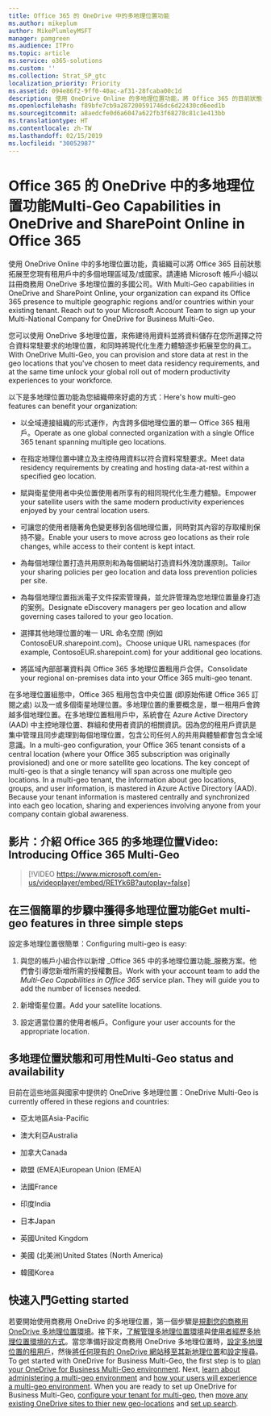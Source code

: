 ```yaml
---
title: Office 365 的 OneDrive 中的多地理位置功能
ms.author: mikeplum
author: MikePlumleyMSFT
manager: pamgreen
ms.audience: ITPro
ms.topic: article
ms.service: o365-solutions
ms.custom: ''
ms.collection: Strat_SP_gtc
localization_priority: Priority
ms.assetid: 094e86f2-9ff0-40ac-af31-28fcaba00c1d
description: 使用 OneDrive Online 的多地理位置功能，將 Office 365 的目前狀態拓展至多個地理區域。
ms.openlocfilehash: f89bfe7cb9a287200591746dc6d22430cd6eed1b
ms.sourcegitcommit: a8aedcfe0d6a6047a622fb3f68278c81c1e413bb
ms.translationtype: HT
ms.contentlocale: zh-TW
ms.lasthandoff: 02/15/2019
ms.locfileid: "30052987"
---
```

# <a name="multi-geo-capabilities-in-onedrive-in-office-365"></a><span data-ttu-id="07658-103">Office 365 的 OneDrive 中的多地理位置功能</span><span class="sxs-lookup"><span data-stu-id="07658-103">Multi-Geo Capabilities in OneDrive and SharePoint Online in Office 365</span></span>

<span data-ttu-id="07658-p101">使用 OneDrive Online 中的多地理位置功能，貴組織可以將 Office 365 目前狀態拓展至您現有租用戶中的多個地理區域及/或國家。請連絡 Microsoft 帳戶小組以註冊商務用 OneDrive 多地理位置的多國公司。</span><span class="sxs-lookup"><span data-stu-id="07658-p101">With Multi-Geo capabilities in OneDrive and SharePoint Online, your organization can expand its Office 365 presence to multiple geographic regions and/or countries within your existing tenant. Reach out to your Microsoft Account Team to sign up your Multi-National Company for OneDrive for Business Multi-Geo.</span></span>
  
<span data-ttu-id="07658-106">您可以使用 OneDrive 多地理位置，來佈建待用資料並將資料儲存在您所選擇之符合資料常駐要求的地理位置，和同時將現代化生產力體驗逐步拓展至您的員工。</span><span class="sxs-lookup"><span data-stu-id="07658-106">With OneDrive Multi-Geo, you can provision and store data at rest in the geo locations that you've chosen to meet data residency requirements, and at the same time unlock your global roll out of modern productivity experiences to your workforce.</span></span>
  
<span data-ttu-id="07658-107">以下是多地理位置功能為您組織帶來好處的方式：</span><span class="sxs-lookup"><span data-stu-id="07658-107">Here's how multi-geo features can benefit your organization:</span></span>
  
- <span data-ttu-id="07658-108">以全域連接組織的形式運作，內含跨多個地理位置的單一 Office 365 租用戶。</span><span class="sxs-lookup"><span data-stu-id="07658-108">Operate as one global connected organization with a single Office 365 tenant spanning multiple geo locations.</span></span>
    
- <span data-ttu-id="07658-109">在指定地理位置中建立及主控待用資料以符合資料常駐要求。</span><span class="sxs-lookup"><span data-stu-id="07658-109">Meet data residency requirements by creating and hosting data-at-rest within a specified geo location.</span></span>
    
- <span data-ttu-id="07658-110">賦與衛星使用者中央位置使用者所享有的相同現代化生產力體驗。</span><span class="sxs-lookup"><span data-stu-id="07658-110">Empower your satellite users with the same modern productivity experiences enjoyed by your central location users.</span></span>
    
- <span data-ttu-id="07658-111">可讓您的使用者隨著角色變更移到各個地理位置，同時對其內容的存取權則保持不變。</span><span class="sxs-lookup"><span data-stu-id="07658-111">Enable your users to move across geo locations as their role changes, while access to their content is kept intact.</span></span>
    
- <span data-ttu-id="07658-112">為每個地理位置打造共用原則和為每個網站打造資料外洩防護原則。</span><span class="sxs-lookup"><span data-stu-id="07658-112">Tailor your sharing policies per geo location and data loss prevention policies per site.</span></span>
    
- <span data-ttu-id="07658-113">為每個地理位置指派電子文件探索管理員，並允許管理為您地理位置量身打造的案例。</span><span class="sxs-lookup"><span data-stu-id="07658-113">Designate eDiscovery managers per geo location and allow governing cases tailored to your geo location.</span></span>
    
- <span data-ttu-id="07658-114">選擇其他地理位置的唯一 URL 命名空間 (例如 ContosoEUR.sharepoint.com)。</span><span class="sxs-lookup"><span data-stu-id="07658-114">Choose unique URL namespaces (for example, ContosoEUR.sharepoint.com) for your additional geo locations.</span></span>
    
- <span data-ttu-id="07658-115">將區域內部部署資料與 Office 365 多地理位置租用戶合併。</span><span class="sxs-lookup"><span data-stu-id="07658-115">Consolidate your regional on-premises data into your Office 365 multi-geo tenant.</span></span>
    
<span data-ttu-id="07658-p102">在多地理位置組態中，Office 365 租用包含中央位置 (即原始佈建 Office 365 訂閱之處) 以及一或多個衛星地理位置。多地理位置的重要概念是，單一租用戶會跨越多個地理位置。在多地理位置租用戶中，系統會在 Azure Active Directory (AAD) 中主控地理位置、群組和使用者資訊的相關資訊。因為您的租用戶資訊是集中管理且同步處理到每個地理位置，包含公司任何人的共用與體驗都會包含全域意識。</span><span class="sxs-lookup"><span data-stu-id="07658-p102">In a multi-geo configuration, your Office 365 tenant consists of a central location (where your Office 365 subscription was originally provisioned) and one or more satellite geo locations. The key concept of multi-geo is that a single tenancy will span across one multiple geo locations. In a multi-geo tenant, the information about geo locations, groups, and user information, is mastered in Azure Active Directory (AAD). Because your tenant information is mastered centrally and synchronized into each geo location, sharing and experiences involving anyone from your company contain global awareness.</span></span>

## <a name="video-introducing-office-365-multi-geo"></a><span data-ttu-id="07658-120">影片：介紹 Office 365 的多地理位置</span><span class="sxs-lookup"><span data-stu-id="07658-120">Video: Introducing Office 365 Multi-Geo</span></span>

> [!VIDEO https://www.microsoft.com/en-us/videoplayer/embed/RE1Yk6B?autoplay=false]
  
## <a name="get-multi-geo-features-in-three-simple-steps"></a><span data-ttu-id="07658-121">在三個簡單的步驟中獲得多地理位置功能</span><span class="sxs-lookup"><span data-stu-id="07658-121">Get multi-geo features in three simple steps</span></span>

<span data-ttu-id="07658-122">設定多地理位置很簡單：</span><span class="sxs-lookup"><span data-stu-id="07658-122">Configuring multi-geo is easy:</span></span>
  
1. <span data-ttu-id="07658-p103">與您的帳戶小組合作以新增 _Office 365 中的多地理位置功能_服務方案。他們會引導您新增所需的授權數目。</span><span class="sxs-lookup"><span data-stu-id="07658-p103">Work with your account team to add the _Multi-Geo Capabilities in Office 365_ service plan. They will guide you to add the number of licenses needed.</span></span>
    
2. <span data-ttu-id="07658-125">新增衛星位置。</span><span class="sxs-lookup"><span data-stu-id="07658-125">Add your satellite locations.</span></span>
    
3. <span data-ttu-id="07658-126">設定適當位置的使用者帳戶。</span><span class="sxs-lookup"><span data-stu-id="07658-126">Configure your user accounts for the appropriate location.</span></span>
    
## <a name="multi-geo-status-and-availability"></a><span data-ttu-id="07658-127">多地理位置狀態和可用性</span><span class="sxs-lookup"><span data-stu-id="07658-127">Multi-Geo status and availability</span></span>

<span data-ttu-id="07658-128">目前在這些地區與國家中提供的 OneDrive 多地理位置：</span><span class="sxs-lookup"><span data-stu-id="07658-128">OneDrive Multi-Geo is currently offered in these regions and countries:</span></span>
  
- <span data-ttu-id="07658-129">亞太地區</span><span class="sxs-lookup"><span data-stu-id="07658-129">Asia-Pacific</span></span>

- <span data-ttu-id="07658-130">澳大利亞</span><span class="sxs-lookup"><span data-stu-id="07658-130">Australia</span></span>

- <span data-ttu-id="07658-131">加拿大</span><span class="sxs-lookup"><span data-stu-id="07658-131">Canada</span></span>

- <span data-ttu-id="07658-132">歐盟 (EMEA)</span><span class="sxs-lookup"><span data-stu-id="07658-132">European Union (EMEA)</span></span>

- <span data-ttu-id="07658-133">法國</span><span class="sxs-lookup"><span data-stu-id="07658-133">France</span></span>

- <span data-ttu-id="07658-134">印度</span><span class="sxs-lookup"><span data-stu-id="07658-134">India</span></span>

- <span data-ttu-id="07658-135">日本</span><span class="sxs-lookup"><span data-stu-id="07658-135">Japan</span></span>

- <span data-ttu-id="07658-136">英國</span><span class="sxs-lookup"><span data-stu-id="07658-136">United Kingdom</span></span>

- <span data-ttu-id="07658-137">美國 (北美洲)</span><span class="sxs-lookup"><span data-stu-id="07658-137">United States (North America)</span></span>

- <span data-ttu-id="07658-138">韓國</span><span class="sxs-lookup"><span data-stu-id="07658-138">Korea</span></span>

## <a name="getting-started"></a><span data-ttu-id="07658-139">快速入門</span><span class="sxs-lookup"><span data-stu-id="07658-139">Getting started</span></span>

<span data-ttu-id="07658-p104">若要開始使用商務用 OneDrive 的多地理位置，第一個步驟是[規劃您的商務用 OneDrive 多地理位置環境](plan-for-multi-geo.md)。接下來，[了解管理多地理位置環境](administering-a-multi-geo-environment.md)與[使用者經歷多地理位置環境的方式](multi-geo-user-experience.md)。當您準備好設定商務用 OneDrive 多地理位置時，[設定多地理位置的租用戶](multi-geo-tenant-configuration.md)，然後[將任何現有的 OneDrive 網站移至其新地理位置](move-onedrive-between-geo-locations.md)和[設定搜尋](configure-search-for-multi-geo.md)。</span><span class="sxs-lookup"><span data-stu-id="07658-p104">To get started with OneDrive for Business Multi-Geo, the first step is to [plan your OneDrive for Business Multi-Geo environment](plan-for-multi-geo.md). Next, [learn about administering a multi-geo environment](administering-a-multi-geo-environment.md) and [how your users will experience a multi-geo environment](multi-geo-user-experience.md). When you are ready to set up OneDrive for Business Multi-Geo, [configure your tenant for multi-geo](multi-geo-tenant-configuration.md), then [move any existing OneDrive sites to thier new geo-locations](move-onedrive-between-geo-locations.md) and [set up search](configure-search-for-multi-geo.md).</span></span>
